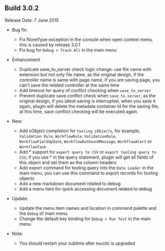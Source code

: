 Build 3.0.2
-----------
Release Date: 7 June 2015

* Bug fix:
    - Fix NoneType exception in the console when open context menu, this is caused by release 3.0.1
    - Fix bug for ``Debug > Track All`` in the main menu

* Enhancement
    - Duplicate save_to_server check logic change: use file name with extension but not only file name, as the original design, if the controller name is same with page name, if you are saving page, you can't save the related controller at the same time
    - Add timeout for query of conflict checking when ``save_to_server``
    - Prevent duplicate save conflict check when ``save_to_server``, as the original design, if you latest saving is interrupted, when you save it again, plugin will delete the metadata container Id for the saving file, at this time, save conflict checking will be executed again.

* New:
    - Add sObject completion for ``tooling sObjects``, for example, ``Validation Rule``, ``WorkflowRule``, ``ValidationRule``, ``WorkflowFieldUpdate``, ``WorkflowOutboundMessage``, ``WorkflowAlert`` or ``WorkflowTask``
    - Add * support for ``export query to CSV`` or ``export tooling query to CSV``, if you use * in the query statement, plugin will get all fields of this object and set them as the column headers
    - Add export command for tooling query into the ``Data Loader`` in the main menu, you can use this command to export records for tooling objects
    - Add a new markdown document related to debug
    - Add a menu item for quick accessing document related to debug

* Update:
    - Update the menu item names and location in command palette and the ``Debug`` of main menu
    - Change the default key binding for ``Debug > Run Test`` in the main menu

* Note:
    - You should restart your sublime after ``HaoIDE`` is upgraded